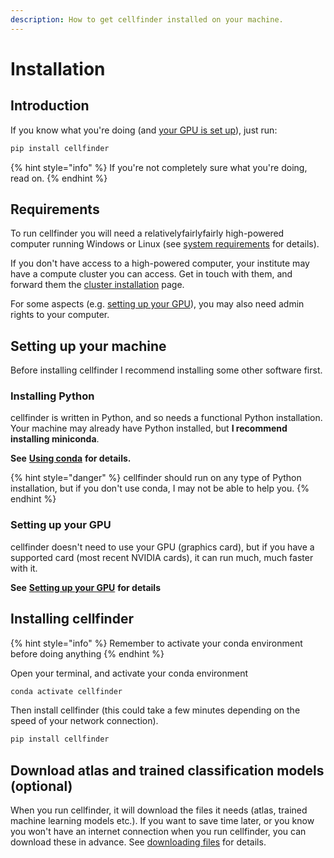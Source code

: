 ```yaml
---
description: How to get cellfinder installed on your machine.
---
```


# Installation

## Introduction

If you know what you're doing \(and [your GPU is set up](setting-up-your-gpu.md)\), just run:

```bash
pip install cellfinder
```

{% hint style="info" %}
If you're not completely sure what you're doing, read on.
{% endhint %}

## Requirements

To run cellfinder you will need a relativelyfairlyfairly high-powered computer running Windows or Linux \(see [system requirements](system-requirements.md) for details\).

If you don't have access to a high-powered computer, your institute may have a compute cluster you can access. Get in touch with them, and forward them the [cluster installation](cluster-installation/) page.

For some aspects \(e.g. [setting up your GPU](setting-up-your-gpu.md)\), you may also need admin rights to your computer.

## Setting up your machine

Before installing cellfinder I recommend installing some other software first.

### Installing Python

cellfinder is written in Python, and so needs a functional Python installation. Your machine may already have Python installed, but **I recommend installing miniconda**.

**See** [**Using conda**](using-conda.md) **for details.**

{% hint style="danger" %}
cellfinder should run on any type of Python installation, but if you don't use conda, I may not be able to help you.
{% endhint %}

### Setting up your GPU

cellfinder doesn't need to use your GPU \(graphics card\), but if you have a supported card \(most recent NVIDIA cards\), it can run much, much faster with it.

**See** [**Setting up your GPU**](setting-up-your-gpu.md) **for details**

## Installing cellfinder

{% hint style="info" %}
Remember to activate your conda environment before doing anything
{% endhint %}

Open your terminal, and activate your conda environment

```bash
conda activate cellfinder
```

Then install cellfinder \(this could take a few minutes depending on the speed of your network connection\).

```bash
pip install cellfinder
```

## Download atlas and trained classification models \(optional\)

When you run cellfinder, it will download the files it needs \(atlas, trained machine learning models etc.\). If you want to save time later, or you know you won't have an internet connection when you run cellfinder, you can download these in advance. See [downloading files](downloading-files.md) for details.

